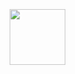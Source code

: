 <div id="header" align="center">
  <img src="[https://media.giphy.com/media/M9gbBd9nbDrOTu1Mqx/giphy.gif](https://giphy.com/gifs/abcnetwork-steve-harvey-family-feud-judge-sQuHLqjWwRXGvrjkg0)https://giphy.com/gifs/abcnetwork-steve-harvey-family-feud-judge-sQuHLqjWwRXGvrjkg0" width="100"/>
</div>
